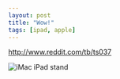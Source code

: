 ```yaml
---
layout: post
title: "Wow!"
tags: [ipad, apple]
---
```


http://www.reddit.com/tb/ts037

![iMac iPad stand](http://i.imgur.com/j35qA.jpg)